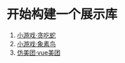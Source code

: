 # 开始构建一个展示库

1. [小游戏·贪吃蛇](https://junejh.github.io/overview/snake)
2. [小游戏·象素鸟](https://junejh.github.io/overview/bird-game)
3. [仿美团·vue美团](https://junejh.github.io/overview/mt-app)
